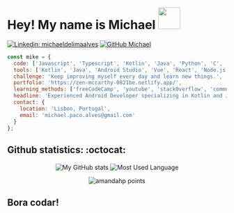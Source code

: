 <h1> Hey! My name is Michael  <img src="https://media.giphy.com/media/fcbkCxKMMNrcQ/giphy.gif" width="50"></h1>


[![Linkedin: michaeldelimaalves](https://img.shields.io/badge/-michaeldelimaalves-blue?style=flat-square&logo=Linkedin&logoColor=white&link=https://www.linkedin.com/in/michaeldelimaalves/)](https://www.linkedin.com/in/michaeldelimaalves/)
[![GitHub Michael](https://img.shields.io/github/followers/michaelpaco?label=follow&style=social)](https://github.com/michaelpaco)

```javascript
const mike = {
  code: ['Javascript', 'Typescript', 'Kotlin', 'Java', 'Python', 'C', 'Ruby'],
  tools: ['Kotlin', 'Java', 'Android Studio', 'Vue', 'React', 'Node.js', 'Gradle', 'Firebase'],
  challenge: 'Keep improving myself every day and learn new things.',
  portfolio: 'https://zen-mccarthy-0821be.netlify.app/',
  learning_methods: ['freeCodeCamp', 'youtube', 'stackOverflow', 'community'],
  headline: 'Experienced Android Developer specializing in Kotlin and Java',
  contact: {
    location: 'Lisbon, Portugal',
    email: 'michael.paco.alves@gmail.com'
  }
};
```

<h2 align='left'>Github statistics: :octocat:</h2>
<p align="center">
    <img  align="center" src="https://github-readme-stats.vercel.app/api?username=michaelpaco&count_private=true&show_icons=true&theme=onedark" alt="My GitHub stats"/>
    <img  align="center" src="https://github-readme-stats.vercel.app/api/top-langs/?username=michaelpaco&langs_count=10&layout=compact&theme=onedark" alt="Most Used Language"/>
</p>
<p align="center">
    <img src="https://github-profile-trophy.vercel.app/?username=michaelpaco&theme=onedark&margin-w=7&hide_border=true" alt="amandahp points"/>
</p>

<h2>Bora codar!</h2>
